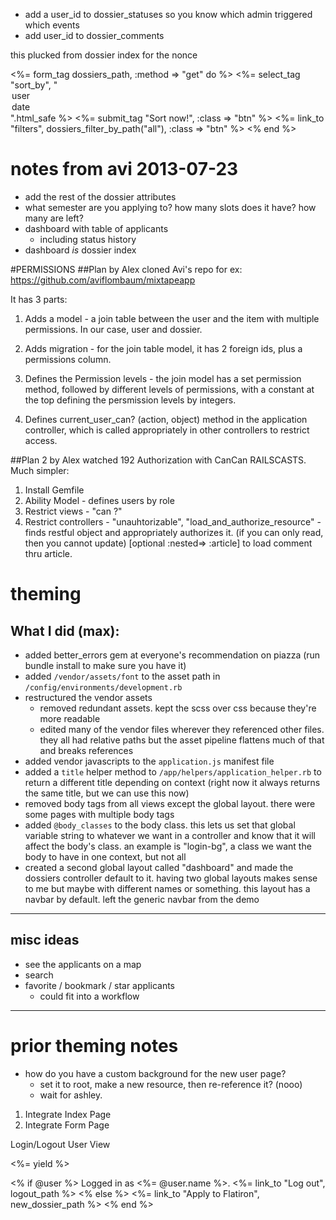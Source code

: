 - add a user_id to dossier_statuses so you know which admin triggered which events
- add user_id to dossier_comments


this plucked from dossier index for the nonce

<%= form_tag dossiers_path, :method => "get" do %>
  <%= select_tag "sort_by", "<option>user</option><option>date</option>".html_safe %>
  <%= submit_tag "Sort now!", :class => "btn" %>
  <%= link_to "filters", dossiers_filter_by_path("all"), :class => "btn" %>
<% end %>

# notes from avi 2013-07-23

- add the rest of the dossier attributes
- what semester are you applying to? how many slots does it have? how many are left?
- dashboard with table of applicants
    - including status history
- dashboard *is* dossier index

#PERMISSIONS
##Plan by Alex
cloned Avi's repo for ex: https://github.com/aviflombaum/mixtapeapp

It has 3 parts:
1. Adds a model - a join table between the user and the item with multiple permissions. In our case, user and dossier.

2. Adds migration - for the join table model, it has 2 foreign ids, plus a permissions column.

3. Defines the Permission levels - the join model has a set permission method, followed by different levels of permissions, with a constant at the top defining the persmission levels by integers.

4. Defines current_user_can? (action, object) method in the application controller, which is called appropriately in other controllers to restrict access.

##Plan 2 by Alex
watched 192 Authorization with CanCan RAILSCASTS. Much simpler:

1. Install Gemfile
2. Ability Model - defines users by role
3. Restrict views - "can ?"
4. Restrict controllers - "unauhtorizable", "load_and_authorize_resource" - finds restful object and appropriately authorizes it. (if you can only read, then you cannot update) [optional :nested=> :article] to load comment thru article. 




# theming

## What I did (max):

- added better_errors gem at everyone's recommendation on piazza (run bundle install to make sure you have it)
- added `/vendor/assets/font` to the asset path in `/config/environments/development.rb`
- restructured the vendor assets
    - removed redundant assets. kept the scss over css because they're more readable
    - edited many of the vendor files wherever they referenced other files. they all had relative paths but the asset pipeline flattens much of that and breaks references
- added vendor javascripts to the `application.js` manifest file
- added a `title` helper method to `/app/helpers/application_helper.rb` to return a different title depending on context (right now it always returns the same title, but we can use this now)
- removed body tags from all views except the global layout. there were some pages with multiple body tags
- added `@body_classes` to the body class. this lets us set that global variable string to whatever we want in a controller and know that it will affect the body's class. an example is "login-bg", a class we want the body to have in one context, but not all
- created a second global layout called "dashboard" and made the dossiers controller default to it. having two global layouts makes sense to me but maybe with different names or something. this layout has a navbar by default. left the generic navbar from the demo

* * *

## misc ideas

- see the applicants on a map
- search
- favorite / bookmark / star applicants
    - could fit into a workflow

* * *

# prior theming notes

- how do you have a custom background for the new user page?
    - set it to root, make a new resource, then re-reference it? (nooo)
    - wait for ashley.

1. Integrate Index Page
2. Integrate Form Page

Login/Logout User View
<body class='<%= params[:controller] %> <%= params[:action] %> <%= @body_classes %>'>

  <%= yield %>

  <div id="user_nav">
    <% if @user %>
      Logged in as <%= @user.name %>. 
      <%= link_to "Log out", logout_path %>
    <% else %>
      <%= link_to "Apply to Flatiron", new_dossier_path %>
    <% end %>
  </div>    

</body>
</html>


